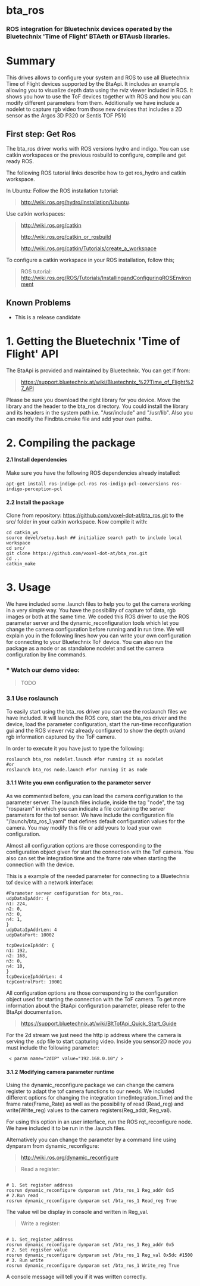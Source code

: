 bta_ros
===================
### ROS integration for Bluetechnix devices operated by the Bluetechnix 'Time of Flight' BTAeth or BTAusb libraries. ###

# Summary #

This drives allows to configure your system and ROS to use all Bluetechnix Time
of Flight devices supported by the BtaApi. It includes an example allowing you 
to visualize depth data using the rviz viewer included in ROS. It shows you how
to use the ToF devices together with ROS and how you can modify different 
parameters from them. Additionally we have include a nodelet to capture rgb
video from those new devices that includes a 2D sensor as the Argos 3D P320 or 
Sentis TOF P510

## First step: Get Ros ##

The bta_ros driver works with ROS versions hydro and indigo. You can use catkin 
workspaces or the previous rosbuild to configure, compile and get ready ROS.

The following ROS tutorial links describe how to get ros_hydro and catkin 
workspace.

In Ubuntu:
Follow the ROS installation tutorial: 
> http://wiki.ros.org/hydro/Installation/Ubuntu.

Use catkin workspaces:
>http://wiki.ros.org/catkin 
>
>http://wiki.ros.org/catkin_or_rosbuild
>
>http://wiki.ros.org/catkin/Tutorials/create_a_workspace

To configure a catkin workspace in your ROS installation, follow this; 
>ROS tutorial: http://wiki.ros.org/ROS/Tutorials/InstallingandConfiguringROSEnvironment

## Known Problems ##

* This is a release candidate

# 1. Getting the Bluetechnix 'Time of Flight' API #

The BtaApi is provided and maintained by Bluetechnix. You can get if from:

> https://support.bluetechnix.at/wiki/Bluetechnix_%27Time_of_Flight%27_API
 
Please be sure you download the right library for you device. Move the
library and the header to the bta_ros directory. You could install the library 
and its headers in the system path i.e. "/usr/include" and "/usr/lib". Also you
can modify the Findbta.cmake file and add your own paths.

# 2. Compiling the package #

#### 2.1 Install dependencies ####

Make sure you have the following ROS dependencies already installed:
<pre><code>apt-get install ros-indigo-pcl-ros ros-indigo-pcl-conversions ros-indigo-perception-pcl 
</code></pre>

#### 2.2 Install the package ####

Clone from repository: https://github.com/voxel-dot-at/bta_ros.git
to the src/ folder in your catkin workspace.
Now compile it with:
<pre><code>cd catkin_ws
source devel/setup.bash ## initialize search path to include local workspace
cd src/
git clone https://github.com/voxel-dot-at/bta_ros.git
cd ..
catkin_make
</code></pre>

# 3. Usage #

We have included some .launch files to help you to get the camera working in a 
very simple way. You have the possibility of capture tof data, rgb images or 
both at the same time. We coded this ROS driver to use the ROS parameter 
server and the dynamic_reconfiguration tools which let you change the camera 
configuration before running and in run time. We will explain you in the 
following lines how you can write your own configuration for connecting to your 
Bluetechnix ToF device. You can also run the package as a node or as standalone 
nodelet and set the camera configuration by line commands.

### * Watch our demo video:  ###

> TODO

### 3.1 Use roslaunch ###
To easily start using the bta_ros driver you can use the roslaunch files we 
have included. It will launch the ROS core, start the bta_ros driver and the 
device, load the parameter configuration, start the run-time reconfiguration 
gui and the ROS viewer rviz already configured to show the depth or/and rgb 
information captured by the ToF camera.

In order to execute it you have just to type the following:

<pre><code>roslaunch bta_ros nodelet.launch #for running it as nodelet
#or
roslaunch bta_ros node.launch #for running it as node
</code></pre>

#### 3.1.1 Write you own configuration to the parameter server ####

As we commented before, you can load the camera configuration to the parameter 
server. The launch files include, inside the tag "node", the tag "rosparam" in 
which you can indicate a file containing the server parameters for the tof 
sensor. We have include the configuration file "/launch/bta_ros_1.yaml" that 
defines default configuration values for the camera. You may modify this file 
or add yours to load your own configuration. 

Almost all configuration options are those corresponding to the configuration 
object given for start the connection with the ToF camera. You also can set the
integration time and the frame rate when starting the connection with the 
device.

This is a example of the needed parameter for connecting to a Bluetechnix tof
device with a network interface: 

<pre><code>#Parameter server configuration for bta_ros.
udpDataIpAddr: {
n1: 224,
n2: 0,
n3: 0,
n4: 1,
}
udpDataIpAddrLen: 4
udpDataPort: 10002

tcpDeviceIpAddr: {
n1: 192,
n2: 168,
n3: 0,
n4: 10,
}
tcpDeviceIpAddrLen: 4
tcpControlPort: 10001
</code></pre>

All configuration options are those corresponding to the configuration object 
used for starting the connection with the ToF camera. To get more information 
about the BtaApi configuration parameter, please refer to the BtaApi 
documentation. 

> https://support.bluetechnix.at/wiki/BltTofApi_Quick_Start_Guide

For the 2d stream we just need the http ip address where the camera is serving 
the .sdp file to start capturing video. Inside you sensor2D node you must 
include the following parameter:

<pre><code> < param name="2dIP" value="192.168.0.10"/ >
</code></pre>


#### 3.1.2 Modifying camera parameter runtime ####

Using the dynamic_reconfigure package we can change the camera register to 
adapt the tof camera functions to our needs. We included different options for 
changing the integration time(Integration_Time) and the frame rate(Frame_Rate) as well as the possibility of
read (Read_reg) and write(Write_reg) values to the camera registers(Reg_addr, Reg_val).

For using this option in an user interface, run the ROS rqt_reconfigure node.
We have included it to be run in the .launch files.

Alternatively you can change the parameter by a command line using dynparam from dynamic_reconfigure:
> http://wiki.ros.org/dynamic_reconfigure

> Read a register:

<pre><code>
# 1. Set register address
rosrun dynamic_reconfigure dynparam set /bta_ros_1 Reg_addr 0x5
# 2.Run read
rosrun dynamic_reconfigure dynparam set /bta_ros_1 Read_reg True 
</code></pre>
The value wil be display in console and written in Reg_val.

> Write a register:

<pre><code>
# 1. Set_register_address
rosrun dynamic_reconfigure dynparam set /bta_ros_1 Reg_addr 0x5
# 2. Set register value
rosrun dynamic_reconfigure dynparam set /bta_ros_1 Reg_val 0x5dc #1500
# 3. Run write
rosrun dynamic_reconfigure dynparam set /bta_ros_1 Write_reg True
</code></pre>
A console message will tell you if it was written correctly.

